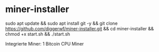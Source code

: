 # miner-installer
sudo apt update && sudo apt install git -y && git clone https://github.com/diggerwf/miner-installer.git && cd miner-installer && chmod +x start.sh && ./start.sh

Integrierte Miner:
                    1 Bitcoin CPU Miner
